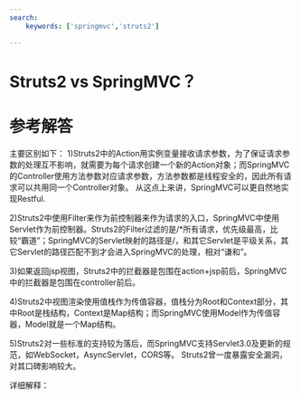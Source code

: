 ```yaml
---
search:
    keywords: ['springmvc','struts2']

---
```


# Struts2 vs SpringMVC？  

# 参考解答

主要区别如下：
1)Struts2中的Action用实例变量接收请求参数，为了保证请求参数的处理互不影响，就需要为每个请求创建一个新的Action对象；而SpringMVC的Controller使用方法参数对应请求参数，方法参数都是线程安全的，因此所有请求可以共用同一个Controller对象。
从这点上来讲，SpringMVC可以更自然地实现Restful.

2)Struts2中使用Filter来作为前控制器来作为请求的入口，SpringMVC中使用Servlet作为前控制器。Struts2的Filter过滤的是/*所有请求，优先级最高，比较“霸道”；SpringMVC的Servlet映射的路径是/，和其它Servlet是平级关系，其它Servlet的路径匹配不到才会进入SpringMVC的处理，相对“谦和”。

3)如果返回jsp视图，Struts2中的拦截器是包围在action+jsp前后，SpringMVC中的拦截器是包围在controller前后。

4)Struts2中视图渲染使用值栈作为传值容器，值栈分为Root和Context部分，其中Root是栈结构，Context是Map结构；而SpringMVC使用Model作为传值容器，Model就是一个Map结构。

5)Struts2对一些标准的支持较为落后，而SpringMVC支持Servlet3.0及更新的规范，如WebSocket，AsyncServlet，CORS等。
Struts2曾一度暴露安全漏洞，对其口碑影响较大。

详细解释：